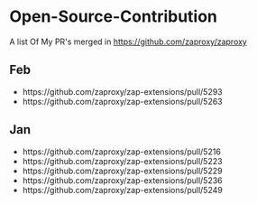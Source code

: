 # Open-Source-Contribution
A list Of My PR's merged in https://github.com/zaproxy/zaproxy

## Feb
<ul> 
<li>https://github.com/zaproxy/zap-extensions/pull/5293</li>
<li>https://github.com/zaproxy/zap-extensions/pull/5263</li>
</ul>

## Jan
<ul> 
  <li> https://github.com/zaproxy/zap-extensions/pull/5216 </li>
  <li> https://github.com/zaproxy/zap-extensions/pull/5223 </li>
  <li> https://github.com/zaproxy/zap-extensions/pull/5229 </li>
  <li> https://github.com/zaproxy/zap-extensions/pull/5236 </li>
  <li> https://github.com/zaproxy/zap-extensions/pull/5249 </li>
</ul>
